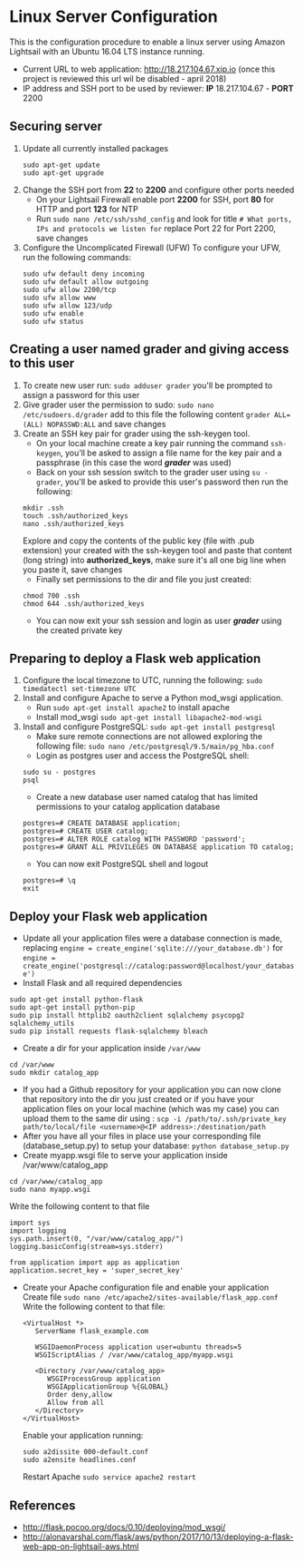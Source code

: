 # Linux Server Configuration
This is the configuration procedure to enable a linux server using Amazon Lightsail with an Ubuntu 16.04 LTS instance running.
* Current URL to web application: <http://18.217.104.67.xip.io> (once this project is reviewed this url wil be disabled - april 2018)
* IP address and SSH port to be used by reviewer: **IP** 18.217.104.67 - **PORT** 2200

## Securing server
1. Update all currently installed packages
   ```
   sudo apt-get update
   sudo apt-get upgrade
   ```
2. Change the SSH port from **22** to **2200** and configure other ports needed
   * On your Lightsail Firewall enable port **2200** for SSH, port **80** for HTTP and port **123** for NTP
   * Run `sudo nano /etc/ssh/sshd_config` and look for title `# What ports, IPs and protocols we listen for` replace Port 22 for Port 2200, save changes
3. Configure the Uncomplicated Firewall (UFW)
    To configure your UFW, run the following commands:
    ```
    sudo ufw default deny incoming
    sudo ufw default allow outgoing
    sudo ufw allow 2200/tcp
    sudo ufw allow www
    sudo ufw allow 123/udp
    sudo ufw enable
    sudo ufw status
    ```

## Creating a user named grader and giving access to this user
1. To create new user run:
    `sudo adduser grader` you'll be prompted to assign a password for this user
2. Give grader user the permission to sudo:
    `sudo nano /etc/sudoers.d/grader`
    add to this file the following content `grader ALL=(ALL) NOPASSWD:ALL` and save changes
3.  Create an SSH key pair for grader using the ssh-keygen tool.
    * On your local machine create a key pair running the command `ssh-keygen`, you’ll be asked to assign a file name
    for the key pair and a passphrase (in this case the word ***grader*** was used)
    * Back on your ssh session switch to the grader user using `su - grader`, you'll be asked to provide this user's
    password then run the following:
    ```
    mkdir .ssh
    touch .ssh/authorized_keys
    nano .ssh/authorized_keys
    ```
    Explore and copy the contents of the public key (file with .pub extension) your created with the ssh-keygen tool
    and paste that content (long string) into **authorized_keys**, make sure it's all one big line when you paste it, save changes
    * Finally set permissions to the dir and file you just created:
    ```
    chmod 700 .ssh
    chmod 644 .ssh/authorized_keys
    ```
    * You can now exit your ssh session and login as user ***grader*** using the created private key

## Preparing to deploy a Flask web application
1. Configure the local timezone to UTC, running the following:
    `sudo timedatectl set-timezone UTC`
2. Install and configure Apache to serve a Python mod_wsgi application.
    * Run `sudo apt-get install apache2` to install apache
    * Install mod_wsgi `sudo apt-get install libapache2-mod-wsgi`
3. Install and configure PostgreSQL:
    `sudo apt-get install postgresql`
    * Make sure remote connections are not allowed exploring the following file:
    `sudo nano /etc/postgresql/9.5/main/pg_hba.conf`
    * Login as postgres user and access the PostgreSQL shell:
    ```
    sudo su - postgres
    psql
    ```
    * Create a new database user named catalog that has limited permissions to your catalog application database
    ```
    postgres=# CREATE DATABASE application;
    postgres=# CREATE USER catalog;
    postgres=# ALTER ROLE catalog WITH PASSWORD 'password';
    postgres=# GRANT ALL PRIVILEGES ON DATABASE application TO catalog;
    ```
    * You can now exit PostgreSQL shell and logout
    ```
    postgres=# \q
    exit
    ```

## Deploy your Flask web application
   * Update all your application files were a database connection is made, replacing `engine = create_engine('sqlite:///your_database.db')`
    for `engine = create_engine('postgresql://catalog:password@localhost/your_database')`
   * Install Flask and all required dependencies
   ```
   sudo apt-get install python-flask
   sudo apt-get install python-pip
   sudo pip install httplib2 oauth2client sqlalchemy psycopg2 sqlalchemy_utils
   sudo pip install requests flask-sqlalchemy bleach
   ```
    
   * Create a dir for your application inside `/var/www`
   ```
   cd /var/www
   sudo mkdir catalog_app
   ```
   * If you had a Github repository for your application you can now clone that repository into the dir you just created or
    if you have your application files on your local machine (which was my case) you can upload them to the same dir using :
    `scp -i /path/to/.ssh/private_key path/to/local/file <username>@<IP address>:/destination/path`
   * After you have all your files in place use your corresponding file (database_setup.py) to setup your database:
    `python database_setup.py`
   * Create myapp.wsgi file to serve your application inside /var/www/catalog_app
   ```
   cd /var/www/catalog_app
   sudo nano myapp.wsgi
   ```
   Write the following content to that file
   ```
   import sys
   import logging
   sys.path.insert(0, "/var/www/catalog_app/")
   logging.basicConfig(stream=sys.stderr)
   
   from application import app as application
   application.secret_key = 'super_secret_key'
   ```


   * Create your Apache configuration file and enable your application
      Create file `sudo nano /etc/apache2/sites-available/flask_app.conf`
      Write the following content to that file:
      ```
      <VirtualHost *>
         ServerName flask_example.com

         WSGIDaemonProcess application user=ubuntu threads=5
         WSGIScriptAlias / /var/www/catalog_app/myapp.wsgi
         
         <Directory /var/www/catalog_app>
            WSGIProcessGroup application
            WSGIApplicationGroup %{GLOBAL}
            Order deny,allow
            Allow from all
         </Directory>
      </VirtualHost>
      ```
      
      Enable your application running:
      ```
      sudo a2dissite 000-default.conf
      sudo a2ensite headlines.conf
      ```
      Restart Apache `sudo service apache2 restart`

## References
   * <http://flask.pocoo.org/docs/0.10/deploying/mod_wsgi/>
   * <http://alonavarshal.com/flask/aws/python/2017/10/13/deploying-a-flask-web-app-on-lightsail-aws.html>

